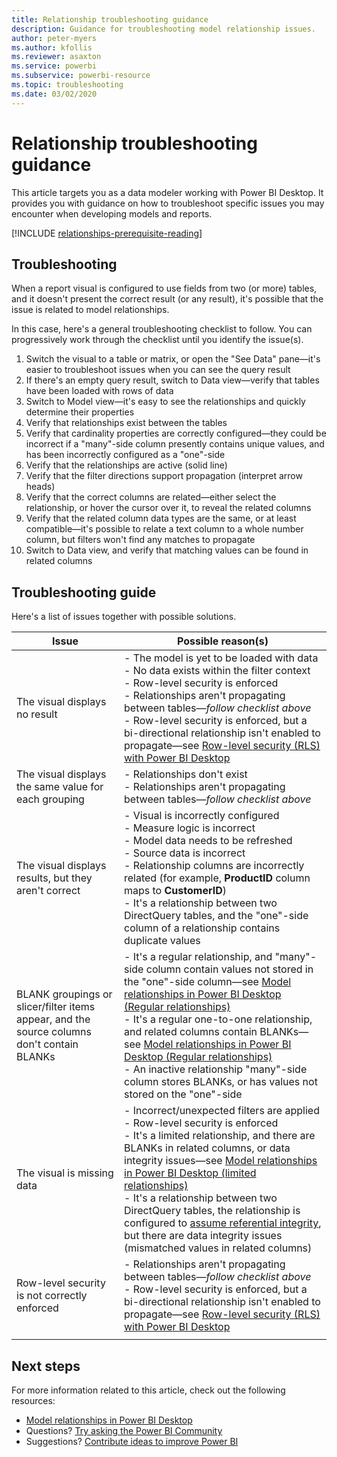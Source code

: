 ```yaml
---
title: Relationship troubleshooting guidance
description: Guidance for troubleshooting model relationship issues.
author: peter-myers
ms.author: kfollis
ms.reviewer: asaxton
ms.service: powerbi
ms.subservice: powerbi-resource
ms.topic: troubleshooting
ms.date: 03/02/2020
---
```


# Relationship troubleshooting guidance

This article targets you as a data modeler working with Power BI Desktop. It provides you with guidance on how to troubleshoot specific issues you may encounter when developing models and reports.

[!INCLUDE [relationships-prerequisite-reading](includes/relationships-prerequisite-reading.md)]

## Troubleshooting

When a report visual is configured to use fields from two (or more) tables, and it doesn't present the correct result (or any result), it's possible that the issue is related to model relationships.

In this case, here's a general troubleshooting checklist to follow. You can progressively work through the checklist until you identify the issue(s).

1. Switch the visual to a table or matrix, or open the "See Data" pane—it's easier to troubleshoot issues when you can see the query result
1. If there's an empty query result, switch to Data view—verify that tables have been loaded with rows of data
1. Switch to Model view—it's easy to see the relationships and quickly determine their properties
1. Verify that relationships exist between the tables
1. Verify that cardinality properties are correctly configured—they could be incorrect if a "many"-side column presently contains unique values, and has been incorrectly configured as a "one"-side
1. Verify that the relationships are active (solid line)
1. Verify that the filter directions support propagation (interpret arrow heads)
1. Verify that the correct columns are related—either select the relationship, or hover the cursor over it, to reveal the related columns
1. Verify that the related column data types are the same, or at least compatible—it's possible to relate a text column to a whole number column, but filters won't find any matches to propagate
1. Switch to Data view, and verify that matching values can be found in related columns

## Troubleshooting guide

Here's a list of issues together with possible solutions.

|Issue|Possible reason(s)|
|---------|---------|
|The visual displays no result|- The model is yet to be loaded with data<br />- No data exists within the filter context<br />- Row-level security is enforced<br />- Relationships aren't propagating between tables—_follow checklist above_<br />- Row-level security is enforced, but a bi-directional relationship isn't enabled to propagate—see [Row-level security (RLS) with Power BI Desktop](../create-reports/desktop-rls.md)|
|The visual displays the same value for each grouping |- Relationships don't exist<br />- Relationships aren't propagating between tables—_follow checklist above_|
|The visual displays results, but they aren't correct|- Visual is incorrectly configured<br />- Measure logic is incorrect<br />- Model data needs to be refreshed<br />- Source data is incorrect<br />- Relationship columns are incorrectly related (for example, **ProductID** column maps to **CustomerID**)<br />- It's a relationship between two DirectQuery tables, and the "one"-side column of a relationship contains duplicate values|
|BLANK groupings or slicer/filter items appear, and the source columns don't contain BLANKs|- It's a regular relationship, and "many"-side column contain values not stored in the "one"-side column—see [Model relationships in Power BI Desktop (Regular relationships)](../transform-model/desktop-relationships-understand.md#regular-relationships)<br />- It's a regular one-to-one relationship, and related columns contain BLANKs—see [Model relationships in Power BI Desktop (Regular relationships)](../transform-model/desktop-relationships-understand.md#regular-relationships)<br />- An inactive relationship "many"-side column stores BLANKs, or has values not stored on the "one"-side|
|The visual is missing data|- Incorrect/unexpected filters are applied<br />- Row-level security is enforced<br />- It's a limited relationship, and there are BLANKs in related columns, or data integrity issues—see [Model relationships in Power BI Desktop (limited relationships)](../transform-model/desktop-relationships-understand.md#limited-relationships)<br />- It's a relationship between two DirectQuery tables, the relationship is configured to [assume referential integrity](../transform-model/desktop-relationships-understand.md#assume-referential-integrity), but there are data integrity issues (mismatched values in related columns)|
|Row-level security is not correctly enforced|- Relationships aren't propagating between tables—_follow checklist above_<br />- Row-level security is enforced, but a bi-directional relationship isn't enabled to propagate—see [Row-level security (RLS) with Power BI Desktop](../create-reports/desktop-rls.md)|
|||

## Next steps

For more information related to this article, check out the following resources:

- [Model relationships in Power BI Desktop](../transform-model/desktop-relationships-understand.md)
- Questions? [Try asking the Power BI Community](https://community.powerbi.com/)
- Suggestions? [Contribute ideas to improve Power BI](https://ideas.powerbi.com/)
